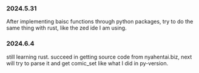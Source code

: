 ### 2024.5.31

  After implementing baisc functions through python packages, try to do the same thing with rust, like the zed ide I am using.

### 2024.6.4

  still learning rust. succeed in getting source code from nyahentai.biz, next will try to parse it and get comic_set like what I did in py-version.